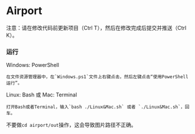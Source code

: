 # Airport

注意：请在修改代码前更新项目（Ctrl T），然后在修改完成后提交并推送（Ctrl K）。


### 运行

Windows: PowerShell
```
在文件资源管理器中，在`Windows.ps1`文件上右键点击，然后左键点击“使用PowerShell运行”。
```

Linux: Bash 或 Mac: Terminal
```
打开Bash或者Terminal，输入`bash ./Linux&Mac.sh` 或者 `./Linux&Mac.sh`，回车。
```

不要做`cd airport/out`操作，这会导致图片路径不正确。